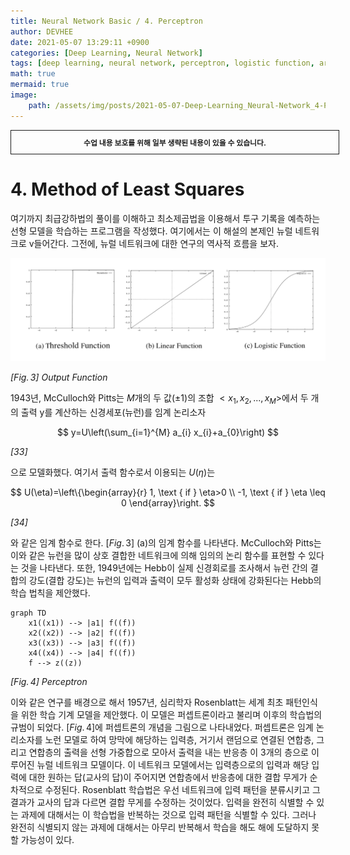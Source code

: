 ```yaml
---
title: Neural Network Basic / 4. Perceptron
author: DEVHEE
date: 2021-05-07 13:29:11 +0900
categories: [Deep Learning, Neural Network]
tags: [deep learning, neural network, perceptron, logistic function, artificial intelligence]
math: true
mermaid: true
image:
    path: /assets/img/posts/2021-05-07-Deep-Learning_Neural-Network_4-Perceptron/preview.jpg
---
```


<div style="border:1px solid; padding:10px; margin-bottom: 20px; width: 100%; text-align: center;">
<b style="font-size: 0.85em;">수업 내용 보호를 위해 일부 생략된 내용이 있을 수 있습니다.</b><br>
</div>

# **4. Method of Least Squares**

여기까지 최급강하법의 풀이를 이해하고 최소제곱법을 이용해서 투구 기록을 예측하는 선형 모델을 학습하는 프로그램을 작성했다. 여기에서는 이 해설의 본제인 뉴럴 네트워크로 v들어간다. 그전에, 뉴럴 네트워크에 대한 연구의 역사적 흐름을 보자.

![Fig. 3](/assets/img/posts/2021-05-07-Deep-Learning_Neural-Network_4-Perceptron/fig_3.png)

*$[Fig.\,3]$ Output Function*

1943년, McCulloch와 Pitts는 $M$개의 두 값($\pm 1$)의 조합 $<x_1,x_2,...,x_M>$에서 두 개의 출력 y를 계산하는 신경세포(뉴런)를 임계 논리소자

$$
y=U\left(\sum_{i=1}^{M} a_{i} x_{i}+a_{0}\right)
$$

*$[33]$*

으로 모델화했다. 여기서 출력 함수로서 이용되는 $U(\eta)$는

$$
U(\eta)=\left\{\begin{array}{r}
1, \text { if } \eta>0 \\
-1, \text { if } \eta \leq 0
\end{array}\right.
$$

*$[34]$*

와 같은 임계 함수로 한다. $[Fig.\,3]$ (a)의 임계 함수를 나타낸다. McCulloch와 Pitts는 이와 같은 뉴런을 많이 상호 결합한 네트워크에 의해 임의의 논리 함수를 표현할 수 있다는 것을 나타낸다. 또한, 1949년에는 Hebb이 실제 신경회로를 조사해서 뉴런 간의 결합의 강도(결합 강도)는 뉴런의 입력과 출력이 모두 활성화 상태에 강화된다는 Hebb의 학습 법칙을 제안했다.

```mermaid
graph TD
    x1((x1)) --> |a1| f((f))
    x2((x2)) --> |a2| f((f))
    x3((x3)) --> |a3| f((f))
    x4((x4)) --> |a4| f((f))
    f --> z((z))
```

*$[Fig.\,4]$ Perceptron*

이와 같은 연구를 배경으로 해서 1957년, 심리학자 Rosenblatt는 세계 최초 패턴인식을 위한 학습 기계 모델을 제안했다. 이 모델은 퍼셉트론이라고 불리며 이후의 학습법의 규범이 되었다. $[Fig.\,4$]에 퍼셉트론의 개념을 그림으로 나타내었다. 퍼셉트론은 임계 논리소자를 노런 모델로 하여 망막에 해당하는 입력층, 거기서 랜덤으로 연결된 연합층, 그리고 연합층의 출력을 선형 가중합으로 모아서 출력을 내는 반응층 이 3개의 층으로 이루어진 뉴럴 네트워크 모델이다. 이 네트워크 모델에서는 입력층으로의 입력과 해당 입력에 대한 원하는 답(교사의 답)이 주어지면 연합층에서 반응층에 대한 결합 무게가 순차적으로 수정된다. Rosenblatt 학습법은 우선 네트워크에 입력 패턴을 분류시키고 그 결과가 교사의 답과 다르면 결합 무게를 수정하는 것이었다. 입력을 완전히 식별할 수 있는 과제에 대해서는 이 학습법을 반복하는 것으로 입력 패턴을 식별할 수 있다. 그러나 완전히 식별되지 않는 과제에 대해서는 아무리 반복해서 학습을 해도 해에 도달하지 못할 가능성이 있다.